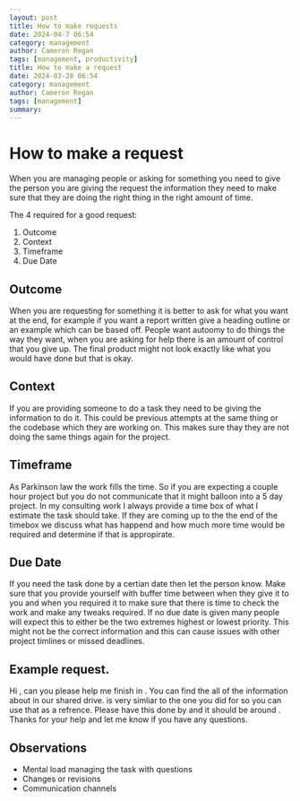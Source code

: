 ```yaml
---
layout: post
title: How to make requests 
date: 2024-04-7 06:54
category: management
author: Cameron Regan
tags: [management, productivity]
title: How to make a request
date: 2024-03-28 06:54
category: management
author: Cameron Regan
tags: [management]
summary: 
---
```



# How to make a request

When you are managing people or asking for something you need to give the person you are giving the request the information they need to make sure that they are doing the right thing in the right amount of time.

The 4 required for a good request:

1. Outcome
2. Context
3. Timeframe
4. Due Date

## Outcome

When you are requesting for something it is better to ask for what you want at the end, for example if you want a report written give a heading outline or an example which can be based off.  People want autoomy to do things the way they want,  when you are asking for help there is an amount of control that you give up.  The final product might not look exactly like what you would have done but that is okay.

## Context

If you are providing someone to do a task they need to be giving the information to do it.  This could be previous attempts at the same thing or the codebase which they are working on.  This makes sure thay they are not doing the same things again for the project.  

## Timeframe

As Parkinson law the work fills the time.  So if you are expecting a couple hour project but you do not communicate that it might balloon into a 5 day project.  In my consulting work I always provide a time box of what I estimate the task should take.  If they are coming up to the the end of the timebox we discuss what has happend and how much more time would be required and determine if that is appropirate.

## Due Date

If you need the task done by a certian date then let the person know.  Make sure that you provide yourself with buffer time between when they give it to you and when you required it to make sure that there is time to check the work and make any tweaks required.  If no due date is given many people will expect this to either be the two extremes highest or lowest priority.  This might not be the correct information and this can cause issues with other project timlines or missed deadlines.

## Example request.

Hi <Name>, can you please help me finish <Task> in <Project A>.  You can find the all of the information about <Project A> in our shared drive.  <Task> is very simliar to the one you did for <Project X> so you can use that as a refrence.  Please have this done by <Due Date> and it should be around <Timeframe>.  Thanks for your help and let me know if you have any questions.

## Observations

* Mental load managing the task with questions
* Changes or revisions
* Communication channels